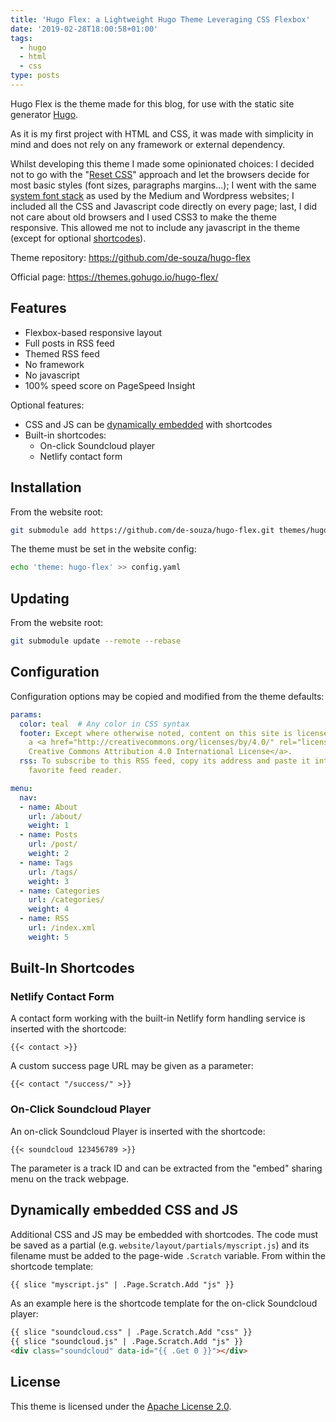 ```yaml
---
title: 'Hugo Flex: a Lightweight Hugo Theme Leveraging CSS Flexbox'
date: '2019-02-28T18:00:58+01:00'
tags:
  - hugo
  - html
  - css
type: posts
---
```

Hugo Flex is the theme made for this blog, for use with the static site generator [Hugo](https://gohugo.io/).

As it is my first project with HTML and CSS, it was made with simplicity in mind and does not rely on any framework or external dependency.

Whilst developing this theme I made some opinionated choices: I decided not to go with the "[Reset CSS](https://meyerweb.com/eric/tools/css/reset/)" approach and let the browsers decide for most basic styles (font sizes, paragraphs margins...); I went with the same [system font stack](https://css-tricks.com/snippets/css/system-font-stack/) as used by the Medium and Wordpress websites; I included all the CSS and Javascript code directly on every page; last, I did not care about old browsers and I used CSS3 to make the theme responsive. This allowed me not to include any javascript in the theme (except for optional [shortcodes](https://gohugo.io/content-management/shortcodes/)).

Theme repository: https://github.com/de-souza/hugo-flex

Official page: https://themes.gohugo.io/hugo-flex/

## Features

* Flexbox-based responsive layout
* Full posts in RSS feed
* Themed RSS feed
* No framework
* No javascript
* 100% speed score on PageSpeed Insight

Optional features:

* CSS and JS can be [dynamically embedded](#dynamically-embedded-css-and-js) with shortcodes
* Built-in shortcodes:
  * On-click Soundcloud player
  * Netlify contact form

## Installation

From the website root:

```bash
git submodule add https://github.com/de-souza/hugo-flex.git themes/hugo-flex
```

The theme must be set in the website config:

```bash
echo 'theme: hugo-flex' >> config.yaml
```

## Updating

From the website root:

```bash
git submodule update --remote --rebase
```

## Configuration

Configuration options may be copied and modified from the theme defaults:

```yaml
params:
  color: teal  # Any color in CSS syntax
  footer: Except where otherwise noted, content on this site is licensed under
    a <a href="http://creativecommons.org/licenses/by/4.0/" rel="license">
    Creative Commons Attribution 4.0 International License</a>.
  rss: To subscribe to this RSS feed, copy its address and paste it into your
    favorite feed reader.

menu:
  nav:
  - name: About
    url: /about/
    weight: 1
  - name: Posts
    url: /post/
    weight: 2
  - name: Tags
    url: /tags/
    weight: 3
  - name: Categories
    url: /categories/
    weight: 4
  - name: RSS
    url: /index.xml
    weight: 5
```

## Built-In Shortcodes

### Netlify Contact Form

A contact form working with the built-in Netlify form handling service is inserted with the shortcode:

```
{{< contact >}}
```

A custom success page URL may be given as a parameter:

```
{{< contact "/success/" >}}
```

### On-Click Soundcloud Player

An on-click Soundcloud Player is inserted with the shortcode:

```
{{< soundcloud 123456789 >}}
```

The parameter is a track ID and can be extracted from the "embed" sharing menu on the track webpage.

## Dynamically embedded CSS and JS

Additional CSS and JS may be embedded with shortcodes. The code must be saved as a partial (e.g. `website/layout/partials/myscript.js`) and its filename must be added to the page-wide `.Scratch` variable. From within the shortcode template:

```html
{{ slice "myscript.js" | .Page.Scratch.Add "js" }}
```

As an example here is the shortcode template for the on-click Soundcloud player:

```html
{{ slice "soundcloud.css" | .Page.Scratch.Add "css" }}
{{ slice "soundcloud.js" | .Page.Scratch.Add "js" }}
<div class="soundcloud" data-id="{{ .Get 0 }}"></div>
```

## License

This theme is licensed under the [Apache License 2.0](https://github.com/de-souza/hugo-flex/blob/master/LICENSE).
